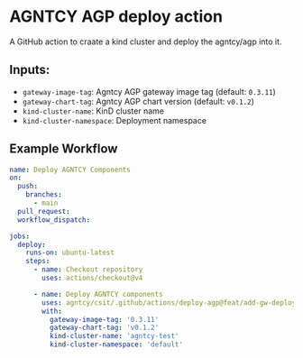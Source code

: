 # AGNTCY AGP deploy action

A GitHub action to craate a kind cluster and deploy the agntcy/agp into it.

## Inputs:

- `gateway-image-tag`: Agntcy AGP gateway image tag (default: `0.3.11`)
- `gateway-chart-tag`: Agntcy AGP chart version (default: `v0.1.2`)
- `kind-cluster-name`: KinD cluster name
- `kind-cluster-namespace`: Deployment namespace

## Example Workflow

```yaml
name: Deploy AGNTCY Components
on:
  push:
    branches:
      - main
  pull_request:
  workflow_dispatch:

jobs:
  deploy:
    runs-on: ubuntu-latest
    steps:
      - name: Checkout repository
        uses: actions/checkout@v4

      - name: Deploy AGNTCY components
        uses: agntcy/csit/.github/actions/deploy-agp@feat/add-gw-deploy-action
        with:
          gateway-image-tag: '0.3.11'
          gateway-chart-tag: 'v0.1.2'
          kind-cluster-name: 'agntcy-test'
          kind-cluster-namespace: 'default'
```